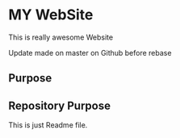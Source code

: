 # MY WebSite

This is really awesome Website

Update made on master on Github before rebase

## Purpose

## Repository Purpose

This is just Readme file.


